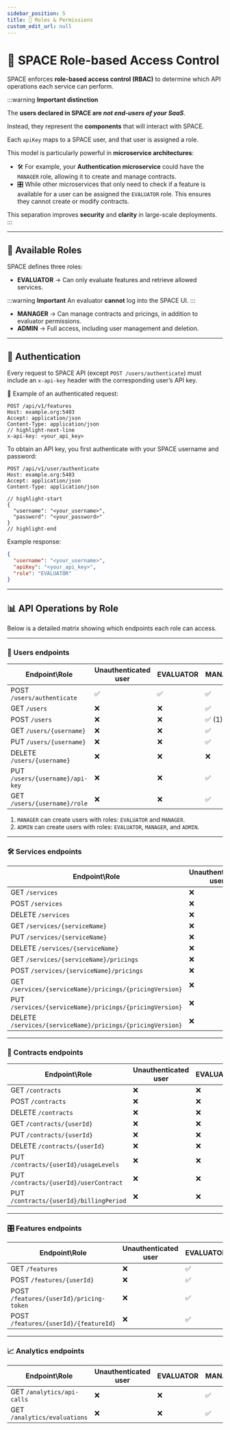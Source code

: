 ```yaml
---
sidebar_position: 5
title: 🔐 Roles & Permissions
custom_edit_url: null
---
```


# 🔐 SPACE Role-based Access Control

SPACE enforces **role-based access control (RBAC)** to determine which API operations each service can perform.  

:::warning **Important distinction**

The **users declared in SPACE are *not end-users of your SaaS***.

Instead, they represent the **components** that will interact with SPACE.

Each `apiKey` maps to a SPACE user, and that user is assigned a role.  

This model is particularly powerful in **microservice architectures**:  

- 🛠️ For example, your **Authentication microservice** could have the `MANAGER` role, allowing it to create and manage contracts.  
- 🎛️ While other microservices that only need to check if a feature is available for a user can be assigned the `EVALUATOR` role. This ensures they cannot create or modify contracts.

This separation improves **security** and **clarity** in large-scale deployments.
:::

---

## 👥 Available Roles

SPACE defines three roles:

- **EVALUATOR** → Can only evaluate features and retrieve allowed services.

:::warning **Important**
An evaluator **cannot** log into the SPACE UI.
::: 

- **MANAGER** → Can manage contracts and pricings, in addition to evaluator permissions.  
- **ADMIN** → Full access, including user management and deletion.  

---

## 🔑 Authentication

Every request to SPACE API (except `POST /users/authenticate`) must include an `x-api-key` header with the corresponding user’s API key.

📌 Example of an authenticated request:

```http
POST /api/v1/features
Host: example.org:5403
Accept: application/json
Content-Type: application/json
// highlight-next-line
x-api-key: <your_api_key>
```

To obtain an API key, you first authenticate with your SPACE username and password:

```http
POST /api/v1/user/authenticate
Host: example.org:5403
Accept: application/json
Content-Type: application/json

// highlight-start
{
  "username": "<your_username>",
  "password": "<your_password>"
}
// highlight-end
```

Example response:

```json
{
  "username": "<your_username>",
  "apiKey": "<your_api_key>",
  "role": "EVALUATOR"
}
```

---

## 📊 API Operations by Role

Below is a detailed matrix showing which endpoints each role can access.  

---

### 👤 Users endpoints

| **Endpoint\Role**               | **Unauthenticated user** | **EVALUATOR** | **MANAGER**            | **ADMIN**              |
| -------------------------------- | ------------------------ | ------------- | ---------------------- | ---------------------- |
| POST `/users/authenticate`      | ✅                       | ✅            | ✅                     | ✅                     |
| GET `/users`                    | ❌                       | ❌            | ✅                     | ✅                     |
| POST `/users`                   | ❌                       | ❌            | ✅ (1)                 | ✅ (2)                 |
| GET `/users/{username}`         | ❌                       | ❌            | ✅                     | ✅                     |
| PUT `/users/{username}`         | ❌                       | ❌            | ✅                     | ✅                     |
| DELETE `/users/{username}`      | ❌                       | ❌            | ❌                     | ✅                     |
| PUT `/users/{username}/api-key` | ❌                       | ❌            | ✅                     | ✅                     |
| GET `/users/{username}/role`    | ❌                       | ❌            | ✅                     | ✅                     |

1. `MANAGER` can create users with roles: `EVALUATOR` and `MANAGER`.  
2. `ADMIN` can create users with roles: `EVALUATOR`, `MANAGER`, and `ADMIN`.  

---

### 🛠️ Services endpoints

| **Endpoint\Role**                                          | **Unauthenticated user** | **EVALUATOR** | **MANAGER** | **ADMIN** |
| ---------------------------------------------------------- | ------------------------ | ------------- | ----------- | --------- |
| GET `/services`                                            | ❌                       | ✅            | ✅          | ✅        |
| POST `/services`                                           | ❌                       | ❌            | ✅          | ✅        |
| DELETE `/services`                                         | ❌                       | ❌            | ❌          | ✅        |
| GET `/services/{serviceName}`                              | ❌                       | ❌            | ✅          | ✅        |
| PUT `/services/{serviceName}`                              | ❌                       | ❌            | ✅          | ✅        |
| DELETE `/services/{serviceName}`                           | ❌                       | ❌            | ❌          | ✅        |
| GET `/services/{serviceName}/pricings`                     | ❌                       | ❌            | ✅          | ✅        |
| POST `/services/{serviceName}/pricings`                    | ❌                       | ❌            | ✅          | ✅        |
| GET `/services/{serviceName}/pricings/{pricingVersion}`    | ❌                       | ❌            | ✅          | ✅        |
| PUT `/services/{serviceName}/pricings/{pricingVersion}`    | ❌                       | ❌            | ✅          | ✅        |
| DELETE `/services/{serviceName}/pricings/{pricingVersion}` | ❌                       | ❌            | ❌          | ✅        |

---

### 📄 Contracts endpoints

| **Endpoint\Role**                       | **Unauthenticated user** | **EVALUATOR** | **MANAGER** | **ADMIN** |
| --------------------------------------- | ------------------------ | ------------- | ----------- | --------- |
| GET `/contracts`                        | ❌                       | ❌            | ✅          | ✅        |
| POST `/contracts`                       | ❌                       | ❌            | ✅          | ✅        |
| DELETE `/contracts`                     | ❌                       | ❌            | ❌          | ✅        |
| GET `/contracts/{userId}`               | ❌                       | ❌            | ✅          | ✅        |
| PUT `/contracts/{userId}`               | ❌                       | ❌            | ✅          | ✅        |
| DELETE `/contracts/{userId}`            | ❌                       | ❌            | ❌          | ✅        |
| PUT `/contracts/{userId}/usageLevels`   | ❌                       | ❌            | ✅          | ✅        |
| PUT `/contracts/{userId}/userContract`  | ❌                       | ❌            | ✅          | ✅        |
| PUT `/contracts/{userId}/billingPeriod` | ❌                       | ❌            | ✅          | ✅        |

---

### 🎛️ Features endpoints

| **Endpoint\Role**                       | **Unauthenticated user** | **EVALUATOR** | **MANAGER** | **ADMIN** |
| --------------------------------------- | ------------------------ | ------------- | ----------- | --------- |
| GET `/features`                         | ❌                       | ✅            | ✅          | ✅        |
| POST `/features/{userId}`               | ❌                       | ✅            | ✅          | ✅        |
| POST `/features/{userId}/pricing-token` | ❌                       | ✅            | ✅          | ✅        |
| POST `/features/{userId}/{featureId}`   | ❌                       | ✅            | ✅          | ✅        |

---

### 📈 Analytics endpoints

| **Endpoint\Role**            | **Unauthenticated user** | **EVALUATOR** | **MANAGER** | **ADMIN** |
| ---------------------------- | ------------------------ | ------------- | ----------- | --------- |
| GET `/analytics/api-calls`   | ❌                       | ❌            | ✅          | ✅        |
| GET `/analytics/evaluations` | ❌                       | ❌            | ✅          | ✅        |